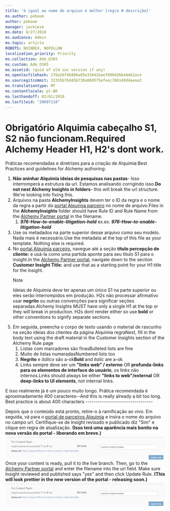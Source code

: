 ```yaml
---
title: 'é igual ao nome de arquivo é melhor [regra #-descrição]'
ms.author: pebaum
author: pebaum
manager: jackiesm
ms.date: 4/27/2018
ms.audience: Admin
ms.topic: article
ROBOTS: NOINDEX, NOFOLLOW
localization_priority: Priority
ms.collection: Adm_O365
ms.custom: Adm_O365
ms.assetid: (guid of old soc version if any)
ms.openlocfilehash: 278a26f4b986a85e33442baef690d3bb44462ace
ms.sourcegitcommit: 32355b76d45b730a069575efeec708149d4aeaa3
ms.translationtype: MT
ms.contentlocale: pt-BR
ms.lasthandoff: 02/01/2019
ms.locfileid: "29697118"
---
```

# <a name="required-alchemy-header-h1-h2s-dont-work"></a><span data-ttu-id="a8480-102">Obrigatório Alquimia cabeçalho S1, S2 não funcionam.</span><span class="sxs-lookup"><span data-stu-id="a8480-102">Required Alchemy Header H1, H2's dont work.</span></span>
<span data-ttu-id="a8480-103">Práticas recomendadas e diretrizes para a criação de Alquimia:</span><span class="sxs-lookup"><span data-stu-id="a8480-103">Best Practices and guidelines for Alchemy authoring:</span></span>

1. <span data-ttu-id="a8480-p101">**Não aninhar Alquimia ideias de pesquisas nas pastas**- Isso interromperá a estrutura da url. Estamos analisando corrigindo isso.</span><span class="sxs-lookup"><span data-stu-id="a8480-p101">**Do not nest Alchemy Insights in folders**- this will break the url structure. We're looking into fixing this.</span></span>
1. <span data-ttu-id="a8480-106">Arquivos na pasta **AlchemyInsights** devem ter o ID da regra e o nome da regra a partir do [portal Alquimia parceiro](https://alchemyportal.azurewebsites.net) no nome de arquivo.</span><span class="sxs-lookup"><span data-stu-id="a8480-106">Files in the **AlchemyInsights** folder should have Rule ID and Rule Name from the [Alchemy Partner portal](https://alchemyportal.azurewebsites.net) in the filename.</span></span>
    1. <span data-ttu-id="a8480-p102">***976-How-to-enable-litigation-hold*** ex.</span><span class="sxs-lookup"><span data-stu-id="a8480-p102">ex. ***976-How-to-enable-litigation-hold***</span></span>
1. <span data-ttu-id="a8480-p103">Use os metadados na parte superior desse arquivo como seu modelo. Nada mais é necessário.</span><span class="sxs-lookup"><span data-stu-id="a8480-p103">Use the metadata at the top of this file as your template. Nothing else is required.</span></span>
1. <span data-ttu-id="a8480-111">No [portal Alquimia parceiro](https://alchemyportal.azurewebsites.net), navegue até a seção **título percepção de cliente:** e usá-la como uma partida aponte para seu título S1 para o insight.</span><span class="sxs-lookup"><span data-stu-id="a8480-111">In the [Alchemy Partner portal](https://alchemyportal.azurewebsites.net), navigate down to the section **Customer Insight Title:** and use that as a starting point for your H1 title for the insight.</span></span> 
    > [!NOTE]
    > <span data-ttu-id="a8480-p104">Ideias de Alquimia deve ter apenas um único S1 na parte superior ou eles serão interrompidos em produção. H2s não processar afirmativo usar **negrito** ou outras convenções para significar seções separadas.</span><span class="sxs-lookup"><span data-stu-id="a8480-p104">Alchemy Insights MUST have only a single H1 at the top or they will break in production. H2s dont render either so use **bold** or other conventions to signify separate sections.</span></span>
1. <span data-ttu-id="a8480-114">Em seguida, preencha o corpo de texto usando o material de rascunho na seção ideias dos clientes da página Alquimia regra</span><span class="sxs-lookup"><span data-stu-id="a8480-114">Next, fill in the body text using the draft material in the Customer Insights section of the Alchemy Rule page</span></span>
    1. <span data-ttu-id="a8480-115">Listas com marcadores são finas</span><span class="sxs-lookup"><span data-stu-id="a8480-115">Bulleted lists are fine</span></span>
    1. <span data-ttu-id="a8480-116">Muito de listas numeradas</span><span class="sxs-lookup"><span data-stu-id="a8480-116">Numbered lists too</span></span>
    1. <span data-ttu-id="a8480-117">**Negrito** e *itálico* são a-ok</span><span class="sxs-lookup"><span data-stu-id="a8480-117">**Bold** and *italic* are a-ok</span></span>
    1. <span data-ttu-id="a8480-118">Links sempre deve ser um **"links web" / externo** OR **profunda-links para os elementos de interface do usuário**, os links não internos.</span><span class="sxs-lookup"><span data-stu-id="a8480-118">Links should always be either **"links to web"/external** OR **deep-links to UI elements**, not internal links.</span></span>

<span data-ttu-id="a8480-p105">E isso realmente já é um pouco muito longo. Prática recomendada é aproximadamente 400 caracteres--</span><span class="sxs-lookup"><span data-stu-id="a8480-p105">And this is really already a bit too long. Best practice is about 400 characters ---------------------------------</span></span>

<span data-ttu-id="a8480-p106">Depois que o conteúdo está pronto, retire-o à ramificação ao vivo. Em seguida, vá para o [portal de parceiros Alquimia](https://alchemyportal.azurewebsites.net) e insira o nome do arquivo no campo url. Certifique-se de Insight revisado e publicado diz "Sim" e clique em regra de atualização. **(Isso terá uma aparência mais bonito na nova versão do portal - liberando em breve.)** 
 ![campo url](media/for-content-team.PNG)</span><span class="sxs-lookup"><span data-stu-id="a8480-p106">Once your content is ready, pull it to the live branch. Then, go to the [Alchemy Partner portal](https://alchemyportal.azurewebsites.net) and enter the filename into the url field. Make sure Insight reviewed and published says "yes" and then click Update Rule. **(This will look prettier in the new version of the portal - releasing soon.)**
![url field](media/for-content-team.PNG)</span></span>

